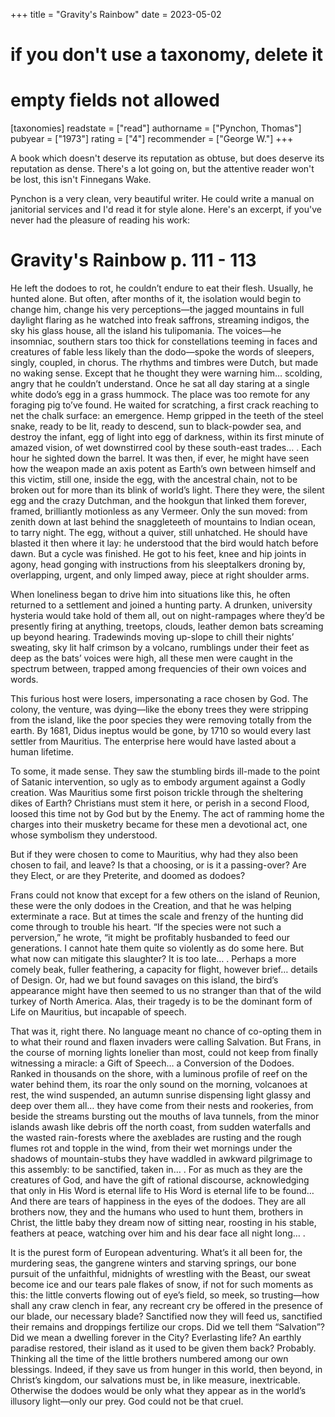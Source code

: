 +++
title = "Gravity's Rainbow"
date = 2023-05-02
# if you don't use a taxonomy, delete it
# empty fields not allowed
[taxonomies]
  readstate = ["read"]
  authorname = ["Pynchon, Thomas"]
  pubyear = ["1973"]
  rating = ["4"]
  recommender = ["George W."]
+++

A book which doesn't deserve its reputation as obtuse, but does deserve its reputation as dense. There's a lot going on, but the attentive reader won't be lost, this isn't Finnegans Wake.

Pynchon is a very clean, very beautiful writer. He could write a manual on janitorial services and I'd read it for style alone. Here's an excerpt, if you've never had the pleasure of reading his work:

# Gravity's Rainbow p. 111 - 113

He left the dodoes to rot, he couldn’t endure to eat their flesh. Usually, he hunted alone. But often, after months of it, the isolation would begin to change him, change his very perceptions—the jagged mountains in full daylight flaring as he watched into freak saffrons, streaming indigos, the sky his glass house, all the island his tulipomania. The voices—he insomniac, southern stars too thick for constellations teeming in faces and creatures of fable less likely than the dodo—spoke the words of sleepers, singly, coupled, in chorus. The rhythms and timbres were Dutch, but made no waking sense. Except that he thought they were warning him… scolding, angry that he couldn’t understand. Once he sat all day staring at a single white dodo’s egg in a grass hummock. The place was too remote for any foraging pig to’ve found. He waited for scratching, a first crack reaching to net the chalk surface: an emergence. Hemp gripped in the teeth of the steel snake, ready to be lit, ready to descend, sun to black-powder sea, and destroy the infant, egg of light into egg of darkness, within its first minute of amazed vision, of wet downstirred cool by these south-east trades… . Each hour he sighted down the barrel. It was then, if ever, he might have seen how the weapon made an axis potent as Earth’s own between himself and this victim, still one, inside the egg, with the ancestral chain, not to be broken out for more than its blink of world’s light. There they were, the silent egg and the crazy Dutchman, and the hookgun that linked them forever, framed, brilliantly motionless as any Vermeer. Only the sun moved: from zenith down at last behind the snaggleteeth of mountains to Indian ocean, to tarry night. The egg, without a quiver, still unhatched. He should have blasted it then where it lay: he understood that the bird would hatch before dawn. But a cycle was finished. He got to his feet, knee and hip joints in agony, head gonging with instructions from his sleeptalkers droning by, overlapping, urgent, and only limped away, piece at right shoulder arms.

When loneliness began to drive him into situations like this, he often returned to a settlement and joined a hunting party. A drunken, university hysteria would take hold of them all, out on night-rampages where they’d be presently firing at anything, treetops, clouds, leather demon bats screaming up beyond hearing. Tradewinds moving up-slope to chill their nights’ sweating, sky lit half crimson by a volcano, rumblings under their feet as deep as the bats’ voices were high, all these men were caught in the spectrum between, trapped among frequencies of their own voices and words.

This furious host were losers, impersonating a race chosen by God. The colony, the venture, was dying—like the ebony trees they were stripping from the island, like the poor species they were removing totally from the earth. By 1681, Didus ineptus would be gone, by 1710 so would every last settler from Mauritius. The enterprise here would have lasted about a human lifetime.

To some, it made sense. They saw the stumbling birds ill-made to the point of Satanic intervention, so ugly as to embody argument against a Godly creation. Was Mauritius some first poison trickle through the sheltering dikes of Earth? Christians must stem it here, or perish in a second Flood, loosed this time not by God but by the Enemy. The act of ramming home the charges into their musketry became for these men a devotional act, one whose symbolism they understood.

But if they were chosen to come to Mauritius, why had they also been chosen to fail, and leave? Is that a choosing, or is it a passing-over? Are they Elect, or are they Preterite, and doomed as dodoes?

Frans could not know that except for a few others on the island of Reunion, these were the only dodoes in the Creation, and that he was helping exterminate a race. But at times the scale and frenzy of the hunting did come through to trouble his heart. “If the species were not such a perversion,” he wrote, “it might be profitably husbanded to feed our generations. I cannot hate them quite so violently as do some here. But what now can mitigate this slaughter? It is too late… . Perhaps a more comely beak, fuller feathering, a capacity for flight, however brief… details of Design. Or, had we but found savages on this island, the bird’s appearance might have then seemed to us no stranger than that of the wild turkey of North America. Alas, their tragedy is to be the dominant form of Life on Mauritius, but incapable of speech.

That was it, right there. No language meant no chance of co-opting them in to what their round and flaxen invaders were calling Salvation. But Frans, in the course of morning lights lonelier than most, could not keep from finally witnessing a miracle: a Gift of Speech… a Conversion of the Dodoes. Ranked in thousands on the shore, with a luminous profile of reef on the water behind them, its roar the only sound on the morning, volcanoes at rest, the wind suspended, an autumn sunrise dispensing light glassy and deep over them all… they have come from their nests and rookeries, from beside the streams bursting out the mouths of lava tunnels, from the minor islands awash like debris off the north coast, from sudden waterfalls and the wasted rain-forests where the axeblades are rusting and the rough flumes rot and topple in the wind, from their wet mornings under the shadows of mountain-stubs they have waddled in awkward pilgrimage to this assembly: to be sanctified, taken in… . For as much as they are the creatures of God, and have the gift of rational discourse, acknowledging that only in His Word is eternal life to His Word is eternal life to be found… And there are tears of happiness in the eyes of the dodoes. They are all brothers now, they and the humans who used to hunt them, brothers in Christ, the little baby they dream now of sitting near, roosting in his stable, feathers at peace, watching over him and his dear face all night long… .

It is the purest form of European adventuring. What’s it all been for, the murdering seas, the gangrene winters and starving springs, our bone pursuit of the unfaithful, midnights of wrestling with the Beast, our sweat become ice and our tears pale flakes of snow, if not for such moments as this: the little converts flowing out of eye’s field, so meek, so trusting—how shall any craw clench in fear, any recreant cry be offered in the presence of our blade, our necessary blade? Sanctified now they will feed us, sanctified their remains and droppings fertilize our crops. Did we tell them “Salvation”? Did we mean a dwelling forever in the City? Everlasting life? An earthly paradise restored, their island as it used to be given them back? Probably. Thinking all the time of the little brothers numbered among our own blessings. Indeed, if they save us from hunger in this world, then beyond, in Christ’s kingdom, our salvations must be, in like measure, inextricable. Otherwise the dodoes would be only what they appear as in the world’s illusory light—only our prey. God could not be that cruel.